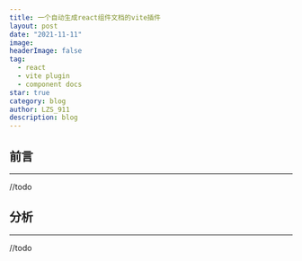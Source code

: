 ```yaml
---
title: 一个自动生成react组件文档的vite插件
layout: post
date: "2021-11-11"
image:
headerImage: false
tag:
  - react
  - vite plugin
  - component docs
star: true
category: blog
author: LZS_911
description: blog
---
```


## 前言

---

//todo

## 分析

---

//todo
